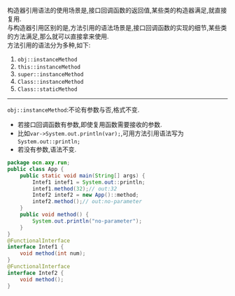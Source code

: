 构造器引用语法的使用场景是,接口回调函数的返回值,某些类的构造器满足,就直接复用.  
与构造器引用区别的是,方法引用的语法场景是,接口回调函数的实现的细节,某些类的方法满足,那么就可以直接拿来使用.  
方法引用的语法分为多种,如下:  
1. `obj::instanceMethod`  
1. `this::instanceMethod`  
1. `super::instanceMethod`  
1. `Class::instanceMethod`  
1. `Class::staticMethod`  

---

`obj::instanceMethod`:不论有参数与否,格式不变.  
- 若接口回调函数有参数,即使复用函数需要接收的参数.  
- 比如`var->System.out.println(var);`,可用方法引用语法写为`System.out::println;`  
- 若没有参数,语法不变.  

```java
package ocn.axy.run;
public class App {
	public static void main(String[] args) {
		Intef1 intef1 = System.out::println;
		intef1.method(32);// out:32
		Intef2 intef2 = new App()::method;
		intef2.method();// out:no-parameter
	}
	public void method() {
		System.out.println("no-parameter");
	}
}
@FunctionalInterface
interface Intef1 {
	void method(int num);
}
@FunctionalInterface
interface Intef2 {
	void method();
}
```  
